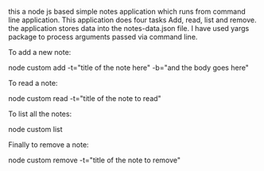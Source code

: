this a node js based simple notes application which runs from command line application. This application does four tasks Add, read, list and remove. the application stores data into the notes-data.json file. I have used yargs package to process arguments passed via command line.

To add a new note: 

node custom add -t="title of the note here" -b="and the body goes here"

To read a note: 

node custom read -t="title of the note to read"

To list all the notes: 

node custom list

Finally to remove a note: 

node custom remove -t="title of the note to remove"
